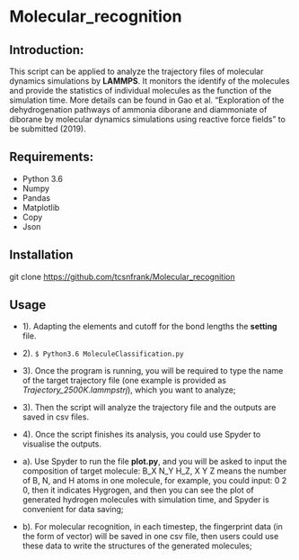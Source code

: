 # Molecular_recognition

## Introduction:

This script can be applied to analyze the trajectory files of molecular dynamics simulations by **LAMMPS**. It monitors the identify of the molecules and provide the statistics of individual molecules as the function of the simulation time. More details can be found in Gao et al. “Exploration of the dehydrogenation pathways of ammonia diborane and diammoniate of diborane by molecular dynamics simulations using reactive force fields” to be submitted (2019).


## Requirements:

-	Python 3.6
-	Numpy 
-	Pandas 
-	Matplotlib 
-	Copy 
-	Json 

## Installation

git clone https://github.com/tcsnfrank/Molecular_recognition

## Usage 

- 1). Adapting the elements and cutoff for the bond lengths the **setting** file.

- 2). ``` $ Python3.6 MoleculeClassification.py ```

- 3). Once the program is running, you will be required to type the name of the target trajectory file (one example is provided as *Trajectory_2500K.lammpstrj*), which you want to analyze;

- 3). Then the script will analyze the trajectory file and the outputs are saved in csv files.

- 4). Once the script finishes its analysis, you could use Spyder to visualise the outputs.

- a). Use Spyder to run the file **plot.py**, and you will be asked to input the composition of target molecule: B_X N_Y H_Z, X Y Z means the number of B, N, and H atoms in one molecule, for example, you could input: 0 2 0, then it indicates Hygrogen, and then you can see the plot of generated hydrogen molecules with simulation time, and Spyder is convenient for data saving;

- b). For molecular recognition, in each timestep, the fingerprint data (in the form of vector) will be saved in one csv file, then users could use these data to write the structures of the generated molecules;
